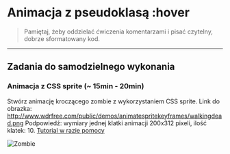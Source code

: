 # Animacja z pseudoklasą :hover

> Pamiętaj, żeby oddzielać ćwiczenia komentarzami i pisać czytelny, dobrze sformatowany kod.

-------------------------------------------------------------------------------

## Zadania do samodzielnego wykonania

### Animacja z CSS sprite  (~ 15min - 20min)

Stwórz animację kroczącego zombie z wykorzystaniem CSS sprite.
Link do obrazka: http://www.wdrfree.com/public/demos/animatespritekeyframes/walkingdead.png
Podpowiedź: wymiary jednej klatki animacji 200x312 pixeli, ilość klatek: 10.
[Tutorial w razie pomocy](http://kodcss.pl/kurs-css/lekcje/dzial-4/css3-animowany-obrazek-klatka-po-klatce)


![Zombie](http://www.wdrfree.com/public/demos/animatespritekeyframes/walkingdead.png)
